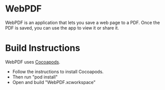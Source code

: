 WebPDF
======

WebPDF is an application that lets you save a web page to a PDF. Once the PDF is saved, you can use the app to view it or share it.  


# Build Instructions
WebPDF uses [Cocoapods](http://cocoapods.org).  
* Follow the instructions to install Cocoapods.  
* Then run "pod install"
* Open and build "WebPDF.xcworkspace"